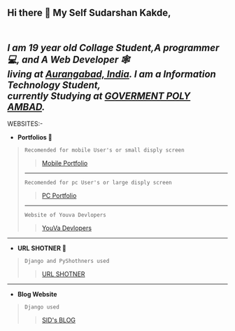 ## Hi there 👋 My Self Sudarshan Kakde,
___<br/>I am  19 year old Collage Student,A programmer 💻, and A Web Developer 🕸️ <br/>living at [Aurangabad, India](https://goo.gl/maps/jLJ1xxYJaWZdcwi38). 
I am a Information Technology Student,<br/> currently Studying at [GOVERMENT POLY AMBAD](https://gpambad.ac.in/).___
--
WEBSITES:-
- __Portfolios 🧑__ 

>```Recomended for mobile User's or small disply screen```
>>[Mobile Portfolio](https://sudarshankakde.github.io/sudarshan-kakde/) 
>---
>```Recomended for pc User's or large disply screen```
>>[PC Portfolio](https://sudarshankakde.github.io/sudarshankakde/)  
>>  
>---
>```Website of Youva Devlopers```
>>[YouVa Devlopers](https://sudarshankakde.github.io/youva/)  

--------
- __URL SHOTNER 🔗__
>```Django and PyShothners used```
>>[URL SHOTNER](https://sudarshankakde.pythonanywhere.com/)
-------
- __Blog Website__
>```Django used```
>>[SID's BLOG](https://sudharshankakde.pythonanywhere.com/)
